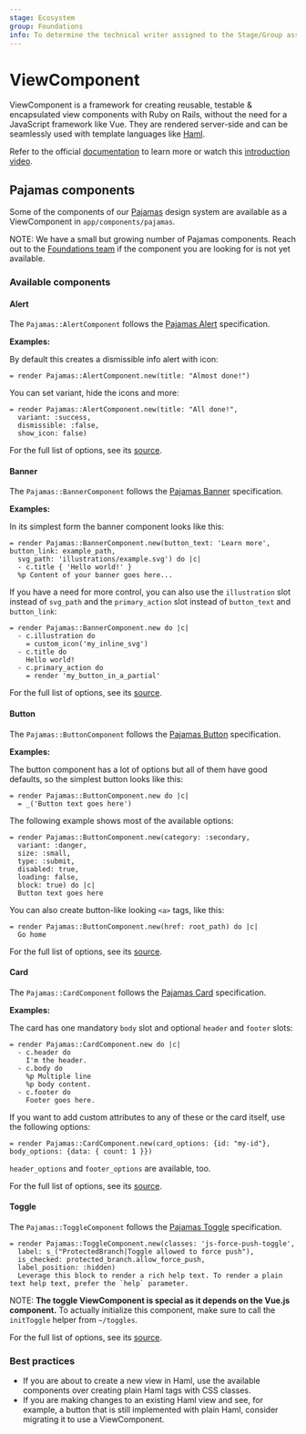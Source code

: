 ```yaml
---
stage: Ecosystem
group: Foundations
info: To determine the technical writer assigned to the Stage/Group associated with this page, see https://about.gitlab.com/handbook/engineering/ux/technical-writing/#assignments
---
```


# ViewComponent

ViewComponent is a framework for creating reusable, testable & encapsulated view
components with Ruby on Rails, without the need for a JavaScript framework like Vue.
They are rendered server-side and can be seamlessly used with template languages like [Haml](haml.md).

Refer to the official [documentation](https://viewcomponent.org/) to learn more or
watch this [introduction video](https://youtu.be/akRhUbvtnmo).

## Pajamas components

Some of the components of our [Pajamas](https://design.gitlab.com) design system are
available as a ViewComponent in `app/components/pajamas`.

NOTE:
We have a small but growing number of Pajamas components. Reach out to the
[Foundations team](https://about.gitlab.com/handbook/engineering/development/dev/ecosystem/foundations/)
if the component you are looking for is not yet available.

### Available components

#### Alert

The `Pajamas::AlertComponent` follows the [Pajamas Alert](https://design.gitlab.com/components/alert) specification.

**Examples:**

By default this creates a dismissible info alert with icon:

```haml
= render Pajamas::AlertComponent.new(title: "Almost done!")
```

You can set variant, hide the icons and more:

```haml
= render Pajamas::AlertComponent.new(title: "All done!",
  variant: :success,
  dismissible: :false,
  show_icon: false)
```

For the full list of options, see its
[source](https://gitlab.com/gitlab-org/gitlab/-/blob/master/app/components/pajamas/alert_component.rb).

#### Banner

The `Pajamas::BannerComponent` follows the [Pajamas Banner](https://design.gitlab.com/components/banner) specification.

**Examples:**

In its simplest form the banner component looks like this:

```haml
= render Pajamas::BannerComponent.new(button_text: 'Learn more', button_link: example_path,
  svg_path: 'illustrations/example.svg') do |c|
  - c.title { 'Hello world!' }
  %p Content of your banner goes here...
```

If you have a need for more control, you can also use the `illustration` slot
instead of `svg_path` and the `primary_action` slot instead of `button_text` and `button_link`:

```haml
= render Pajamas::BannerComponent.new do |c|
  - c.illustration do
    = custom_icon('my_inline_svg')
  - c.title do
    Hello world!
  - c.primary_action do
    = render 'my_button_in_a_partial'
```

For the full list of options, see its
[source](https://gitlab.com/gitlab-org/gitlab/-/blob/master/app/components/pajamas/banner_component.rb).

#### Button

The `Pajamas::ButtonComponent` follows the [Pajamas Button](https://design.gitlab.com/components/button) specification.

**Examples:**

The button component has a lot of options but all of them have good defaults,
so the simplest button looks like this:

```haml
= render Pajamas::ButtonComponent.new do |c|
  = _('Button text goes here')
```

The following example shows most of the available options:

```haml
= render Pajamas::ButtonComponent.new(category: :secondary,
  variant: :danger,
  size: :small,
  type: :submit,
  disabled: true,
  loading: false,
  block: true) do |c|
  Button text goes here
```

You can also create button-like looking `<a>` tags, like this:

```haml
= render Pajamas::ButtonComponent.new(href: root_path) do |c|
  Go home
```

For the full list of options, see its
[source](https://gitlab.com/gitlab-org/gitlab/-/blob/master/app/components/pajamas/button_component.rb).

#### Card

The `Pajamas::CardComponent` follows the [Pajamas Card](https://design.gitlab.com/components/card) specification.

**Examples:**

The card has one mandatory `body` slot and optional `header` and `footer` slots:

```haml
= render Pajamas::CardComponent.new do |c|
  - c.header do
    I'm the header.
  - c.body do
    %p Multiple line
    %p body content.
  - c.footer do
    Footer goes here.
```

If you want to add custom attributes to any of these or the card itself, use the following options:

```haml
= render Pajamas::CardComponent.new(card_options: {id: "my-id"}, body_options: {data: { count: 1 }})
```

`header_options` and `footer_options` are available, too.

For the full list of options, see its
[source](https://gitlab.com/gitlab-org/gitlab/-/blob/master/app/components/pajamas/card_component.rb).

#### Toggle

The `Pajamas::ToggleComponent` follows the [Pajamas Toggle](https://design.gitlab.com/components/toggle) specification.

```haml
= render Pajamas::ToggleComponent.new(classes: 'js-force-push-toggle',
  label: s_("ProtectedBranch|Toggle allowed to force push"),
  is_checked: protected_branch.allow_force_push,
  label_position: :hidden)
  Leverage this block to render a rich help text. To render a plain text help text, prefer the `help` parameter.
```

NOTE:
**The toggle ViewComponent is special as it depends on the Vue.js component.**
To actually initialize this component, make sure to call the `initToggle` helper from `~/toggles`.

For the full list of options, see its
[source](https://gitlab.com/gitlab-org/gitlab/-/blob/master/app/components/pajamas/toggle_component.rb).

### Best practices

- If you are about to create a new view in Haml, use the available components
  over creating plain Haml tags with CSS classes.
- If you are making changes to an existing Haml view and see, for example, a
  button that is still implemented with plain Haml, consider migrating it to use a ViewComponent.
